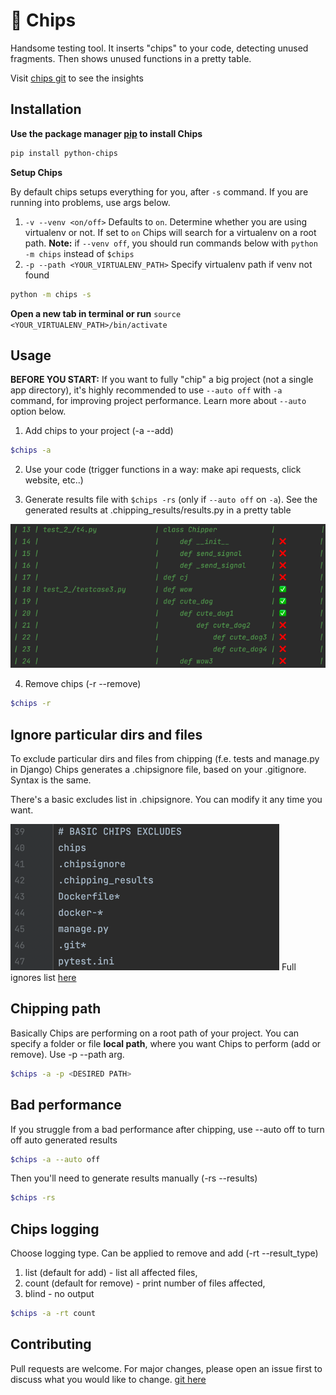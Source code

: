 # 👾 Chips

Handsome testing tool. It inserts "chips" to your code, detecting unused fragments. Then shows unused functions in a pretty table.

Visit [chips git](https://github.com/kovalruss/chips) to see the insights

## Installation

**Use the package manager [pip](https://pip.pypa.io/en/stable/) to install Chips**

```bash
pip install python-chips
```

**Setup Chips**

By default chips setups everything for you, after `-s` command. If you are running into problems, use args below.
1) `-v --venv <on/off>` Defaults to `on`. Determine whether you are using virtualenv or not. If set to `on` Chips will search for a virtualenv on a root path. **Note:** if `--venv off`, you should run commands below with `python -m chips` instead of `$chips` 
2) `-p --path <YOUR_VIRTUALENV_PATH>` Specify virtualenv path if venv not found

```bash
python -m chips -s
```
**Open a new tab in terminal or run** ``source <YOUR_VIRTUALENV_PATH>/bin/activate``

## Usage
**BEFORE YOU START:** If you want to fully "chip" a big project (not a single app directory), it's highly recommended
to use `--auto off` with `-a` command, for improving project performance. Learn more about `--auto` option below.

1) Add chips to your project (-a --add)

```bash
$chips -a
```
2) Use your code (trigger functions in a way: make api requests, click website, etc..)

3) Generate results file with `$chips -rs` (only if `--auto off` on `-a`). See the generated results at .chipping_results/results.py in a pretty table

![_pretty_table.png](https://raw.githubusercontent.com/kovalruss/chips/master/README_IMGS/_pretty_table.png)

4) Remove chips (-r --remove)
```bash
$chips -r
```

## Ignore particular dirs and files
To exclude particular dirs and files from chipping (f.e. tests and manage.py in Django) 
Chips generates a .chipsignore file, based on your .gitignore. Syntax is the same.

There's a basic excludes list in .chipsignore. You can modify it any time you want.

![_chipsignore.png](https://raw.githubusercontent.com/kovalruss/chips/master/README_IMGS/_chipsignore.png)
Full ignores list [here](https://github.com/kovalruss/chips/blob/master/chips/common/basic_excludes.py)
## Chipping path
Basically Chips are performing on a root path of your project. You can specify a folder or file **local path**, where you want Chips to perform (add or remove). Use -p --path arg.
```bash
$chips -a -p <DESIRED PATH>
```

## Bad performance
If you struggle from a bad performance after chipping, use --auto off to turn off auto generated results
```bash
$chips -a --auto off
```

Then you'll need to generate results manually (-rs --results)
```bash
$chips -rs
```

## Chips logging
Choose logging type. Can be applied to remove and add (-rt --result_type)
1) list (default for add) - list all affected files, 
2) count (default for remove) - print number of files affected,
3) blind - no output
```bash
$chips -a -rt count
```

## Contributing
Pull requests are welcome. For major changes, please open an issue first to discuss what you would like to change.
[git here](https://github.com/kovalruss/chips)